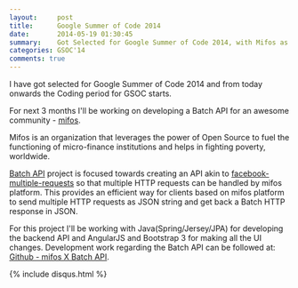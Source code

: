 ```yaml
---
layout:     post
title:      Google Summer of Code 2014
date:       2014-05-19 01:30:45
summary:    Got Selected for Google Summer of Code 2014, with Mifos as my mentoring organization.
categories: GSOC'14
comments: true
---
```


I have got selected for Google Summer of Code 2014 and from today onwards the Coding period for GSOC starts.

For next 3 months I'll be working on developing a Batch API for an awesome community - [mifos](http://mifos.org/).

Mifos is an organization that leverages the power of Open Source to fuel the functioning of micro-finance institutions and helps in fighting poverty, worldwide.

[Batch API](https://mifosforge.jira.com/wiki/display/projects/GSOC+2014+-+Batch+API) project is focused towards creating an API akin to [facebook-multiple-requests](https://developers.facebook.com/docs/graph-api/making-multiple-requests/) so that multiple HTTP requests can be handled by mifos platform. This provides an efficient way for clients based on mifos platform to send multiple HTTP requests as JSON string and get back a Batch HTTP response in JSON.

For this project I'll be working with Java(Spring/Jersey/JPA) for developing the backend API and AngularJS and Bootstrap 3 for making all the UI changes. Development work regarding the Batch API can be followed at: [Github - mifos X Batch API](https://github.com/rishy/mifosx/tree/Batch-API).

{% include disqus.html %}
